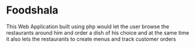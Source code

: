 # Foodshala
This Web Application  built using php would let the user browse the restaurants around him and order a dish of his choice and at the same time it also lets the restaurants to create menus and track customer orders
